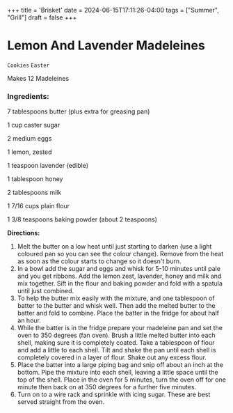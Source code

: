 +++
title = 'Brisket'
date = 2024-06-15T17:11:26-04:00
tags = ["Summer", "Grill"]
draft = false
+++
# Lemon And Lavender Madeleines

`Cookies` `Easter`

Makes 12 Madeleines 

### **Ingredients:**

7 tablespoons butter (plus extra for greasing pan)

1 cup caster sugar

2 medium eggs

1 lemon, zested

1 teaspoon lavender (edible)

1 tablespoon honey

2 tablespoons milk

1 7/16 cups plain flour

1 3/8 teaspoons baking powder (about 2 teaspoons)

**Directions:**

1. Melt the butter on a low heat until just starting to darken (use a light coloured pan so you can see the colour change). Remove from the heat as soon as the colour starts to change so it doesn't burn.
2. In a bowl add the sugar and eggs and whisk for 5-10 minutes until pale and you get ribbons. Add the lemon zest, lavender, honey and milk and mix together. Sift in the flour and baking powder and fold with a spatula until just combined.
3. To help the butter mix easily with the mixture, and one tablespoon of batter to the butter and whisk well. Then add the melted butter to the batter and fold to combine. Place the batter in the fridge for about half an hour.
4. While the batter is in the fridge prepare your madeleine pan and set the oven to 350 degrees (fan oven). Brush a little melted butter into each shell, making sure it is completely coated. Take a tablespoon of flour and add a little to each shell. Tilt and shake the pan until each shell is completely covered in a layer of flour. Shake out any excess flour.
5. Place the batter into a large piping bag and snip off about an inch at the bottom. Pipe the mixture into each shell, leaving a little space until the top of the shell. Place in the oven for 5 minutes, turn the oven off for one minute then back on at 350 degrees for a further five minutes.
6. Turn on to a wire rack and sprinkle with icing sugar. These are best served straight from the oven.
